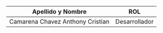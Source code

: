 | Apellido y Nombre | ROL |
| ----------------- | ---- |
| Camarena Chavez Anthony Cristian | Desarrollador |

